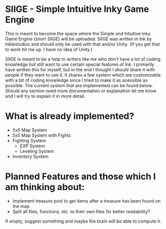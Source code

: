 # SIIGE - Simple Intuitive Inky Game Engine

This is meant to become the space where the Simple and Intuitive Inky Game Engine (short SIIGE) will be uploaded.
SIIGE was written in Ink by Inklestudios and should only be used with that and/or Unity. (If you get that to work hit me up. I have no idea of Unity.)

SIIGE is meant to be a help to writers like me who don't have a lot of coding knowledge but still want to use certain special features of Ink. I primarily have written this for myself, but in the end I thought I should share it with people if they want to use it. It shares a few system which are customizable with a bit of coding knowledge since I tried to make it as acessible as possible. The current system that are implemented can be found below. Should any section need more documentation or explanation let me know and I will try to explain it in more detail.

# What is already implemented?

* 5x5 Map System
* 5x5 Map System with Fights
* Fighting System
  * EXP System
  * Leveling System
* Inventory System

# Planned Features and those which I am thinking about:

* Implement treasure pool to get items after a treasure has been found on the map
* Split all files, functions, etc. to their own files for better readability?

If empty, suggest something and maybe the brain will be able to compute it.
